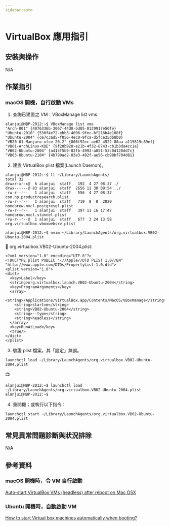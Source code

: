 ```yaml
---
sidebar:auto
---
```


# VirtualBox 應用指引

## 安裝與操作

N/A

## 作業指引

### macOS 開機，自行啟動 VMs

1. 查詢已建置之 VM：VBoxManage list vms

```
alanjui@MBP-2012:~$ VBoxManage list vms
"Arch-001" {4076336b-3067-44d0-bd85-0129917e50fe}
"Ubuntu-2010" {530f4e72-ebb3-4096-9fec-bf216b4e108f}
"Ubuntu-2004" {ce7c3ad5-f056-4ec0-9fca-d5fce35db8b0}
"VB20-01-Manjaro-xfce-20.2" {006f92ec-ae62-4522-88aa-a115815c89ef}
"VB01-ArchLinux-KDE" {9f20b920-e21b-4f32-8743-cb1b3da4cc1a}
"VB02-Ubuntu-2004" {a415f5b9-82fb-4993-a051-53c0d120dd7c}
"VB03-Ubuntu-2104" {4b799ad2-03e3-482f-ae56-cb98bf704d81}
```

2. 建置 VirtualBox plist 檔案(Launch Daemon)。

```
alanjui@MBP-2012:~$ ll ~/Library/LaunchAgents/
total 32
drwxr-xr-x@  6 alanjui  staff   192  4 27 08:37 ./
drwx------@ 83 alanjui  staff  2656 11 30 09:54 ../
-rw-r--r--   1 alanjui  staff   556  4 27 08:37 com.hp.productresearch.plist
-rw-r--r--   1 alanjui  staff   719  8  8  2020 homebrew.mxcl.postgresql.plist
-rw-r--r--   1 alanjui  staff   397 11 16 17:47 homebrew.mxcl.stunnel.plist
-rw-r--r--@  1 alanjui  staff   677  3 24 13:58 org.virtualbox.vboxwebsrv.plist

alanjui@MBP-2012:~$ nvim ~/Library/LaunchAgents/org.virtualbox.VB02-Ubuntu-2004.plist
```

🔖 org.virtualbox.VB02-Ubuntu-2004.plist:

```
<?xml version="1.0" encoding="UTF-8"?>
<!DOCTYPE plist PUBLIC "-//Apple//DTD PLIST 1.0//EN" "http://www.apple.com/DTDs/PropertyList-1.0.dtd">
<plist version="1.0">
<dict>
  <key>Label</key>
  <string>org.virtualbox.launch.VB02-Ubuntu-2004</string>
  <key>ProgramArguments</key>
  <array>
    <string>/Applications/VirtualBox.app/Contents/MacOS/VBoxManage</string>
    <string>startvm</string>
    <string>VB02-Ubuntu-2004</string>
    <string>--type</string>
    <string>headless</string>
  </array>
  <key>RunAtLoad</key>
  <true/>
</dict>
</plist>
```

3. 驗證 plist 檔案，其「設定」無誤。

```
launchctl load ~/Library/LaunchAgents/org.virtualbox.VB02-Ubuntu-2004.plist
```

📺

```
alanjui@MBP-2012:~$ launchctl load ~/Library/LaunchAgents/org.virtualbox.VB02-Ubuntu-2004.plist
alanjui@MBP-2012:~$
```

4. 重開機；或執行以下指令：

```
launchctl start ~/Library/LaunchAgents/org.virtualbox.VB02-Ubuntu-2004.plist
```

## 常見異常問題診斷與狀況排除

N/A

## 參考資料

### macOS 開機時，令 VM 自行啟動

[Auto-start VirtualBox VMs (headless) after reboot on Mac OSX](https://ma.ttias.be/auto-start-virtualbox-vms-headless-after-reboot-on-mac-osx/)

### Ubuntu 開機時，自動啟動 VM

[How to start Virtual box machines automatically when booting?](https://askubuntu.com/questions/404665/how-to-start-virtual-box-machines-automatically-when-booting)
